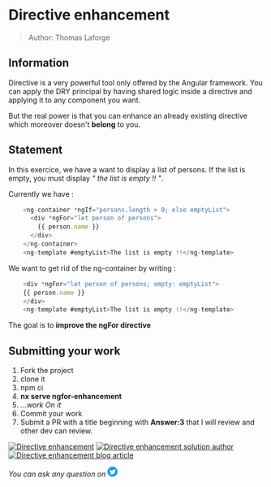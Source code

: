 <h1>Directive enhancement</h1>

> Author: Thomas Laforge

## Information

Directive is a very powerful tool only offered by the Angular framework. You can apply the DRY principal by having shared logic inside a directive and applying it to any component you want.

But the real power is that you can enhance an already existing directive which moreover doesn't **belong** to you.

## Statement

In this exercice, we have a want to display a list of persons. If the list is empty, you must display _" the list is empty !! "_.

Currently we have :

```typescript
    <ng-container *ngIf="persons.length > 0; else emptyList">
      <div *ngFor="let person of persons">
        {{ person.name }}
      </div>
    </ng-container>
    <ng-template #emptyList>The list is empty !!</ng-template>
```

We want to get rid of the ng-container by writing :

```typescript
    <div *ngFor="let person of persons; empty: emptyList">
    {{ person.name }}
    </div>
    <ng-template #emptyList>The list is empty !!</ng-template>
```

The goal is to **improve the ngFor directive**

## Submitting your work

1. Fork the project
2. clone it
3. npm ci
4. **nx serve ngfor-enhancement**
5. _...work On it_
6. Commit your work
7. Submit a PR with a title beginning with **Answer:3** that I will review and other dev can review.

<a href="https://github.com/tomalaforge/angular-challenges/pulls?q=label%3A3+label%3Aanswer" target="_blank"><img src="https://img.shields.io/badge/-Solutions-green" alt="Directive enhancement"/></a>
<a href='https://github.com/tomalaforge/angular-challenges/pulls?q=label%3A3+label%3A"answer+author"'><img src="https://img.shields.io/badge/-Author solution-important" alt="Directive enhancement solution author"/></a>
<a href="https://medium.com/@thomas.laforge/ngfor-enhancement-716b44656a6c" target="_blank" rel="noopener noreferrer"><img src="https://img.shields.io/badge/-Blog post explanation-blue" alt="Directive enhancement blog article"/></a>

_You can ask any question on_ <a href="https://twitter.com/laforge_toma" target="_blank"><img src="./../../logo/twitter.svg" height=20px alt="Twitter"/></a>
